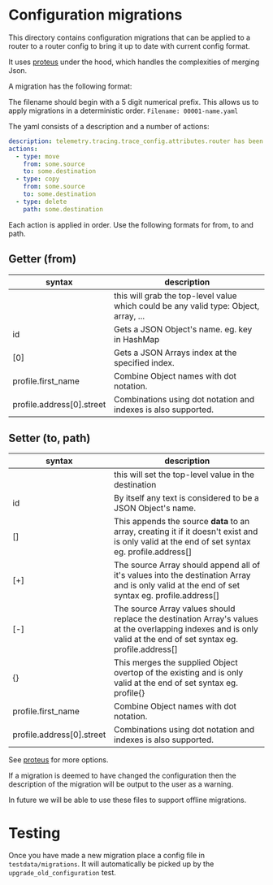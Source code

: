 # Configuration migrations
This directory contains configuration migrations that can be applied to a router to a router config to bring it up to date with current config format.

It uses [proteus](https://github.com/rust-playground/proteus) under the hood, which handles the complexities of merging Json.

A migration has the following format:

The filename should begin with a 5 digit numerical prefix. This allows us to apply migrations in a deterministic order.
`Filename: 00001-name.yaml`

The yaml consists of a description and a number of actions:
```yaml
description: telemetry.tracing.trace_config.attributes.router has been renamed to 'supergraph' for consistency
actions:
  - type: move
    from: some.source
    to: some.destination
  - type: copy
    from: some.source
    to: some.destination
  - type: delete
    path: some.destination
```

Each action is applied in order. Use the following formats for from, to and path.

## Getter (from)
| syntax | description |
---------|-------------|
| | this will grab the top-level value which could be any valid type: Object, array, ... |
| id | Gets a JSON Object's name. eg. key in HashMap |
| [0] | Gets a JSON Arrays index at the specified index. |
| profile.first_name | Combine Object names with dot notation. |
| profile.address[0].street | Combinations using dot notation and indexes is also supported. |

## Setter (to, path)
| syntax | description |
---------|-------------|
| | this will set the top-level value in the destination |
| id | By itself any text is considered to be a JSON Object's name. |
| [] | This appends the source **data** to an array, creating it if it doesn't exist and is only valid at the end of set syntax eg. profile.address[] |
| [\+] | The source Array should append all of it's values into the destination Array and is only valid at the end of set syntax eg. profile.address[] |
| [\-] | The source Array values should replace the destination Array's values at the overlapping indexes and is only valid at the end of set syntax eg. profile.address[] |
| {} | This merges the supplied Object overtop of the existing and is only valid at the end of set syntax eg. profile{} |
| profile.first_name | Combine Object names with dot notation. |
| profile.address[0].street | Combinations using dot notation and indexes is also supported. |

See [proteus](https://github.com/rust-playground/proteus) for more options.

If a migration is deemed to have changed the configuration then the description of the migration will be output to the user as a warning.

In future we will be able to use these files to support offline migrations.

# Testing
Once you have made a new migration place a config file in `testdata/migrations`. It will automatically be picked up by the `upgrade_old_configuration` test.
